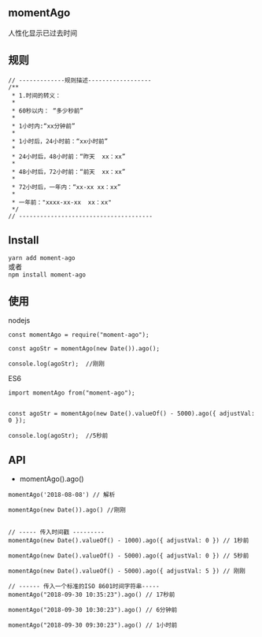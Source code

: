## momentAgo

人性化显示已过去时间

## 规则

```
// -------------规则描述------------------
/**
 * 1.时间的转义：
 *
 * 60秒以内： “多少秒前”
 *
 * 1小时内:“xx分钟前”
 *
 * 1小时后，24小时前：“xx小时前”
 *
 * 24小时后，48小时前：“昨天  xx：xx”
 *
 * 48小时后，72小时前：“前天  xx：xx”
 *
 * 72小时后，一年内：“xx-xx xx：xx”
 *
 * 一年前："xxxx-xx-xx  xx：xx"
 */
// --------------------------------------
```

## Install

`yarn add moment-ago`  
或者  
`npm install moment-ago`


## 使用

nodejs
```
const momentAgo = require("moment-ago");

const agoStr = momentAgo(new Date()).ago();

console.log(agoStr);  //刚刚
```
ES6

```
import momentAgo from("moment-ago");


const agoStr = momentAgo(new Date().valueOf() - 5000).ago({ adjustVal: 0 });

console.log(agoStr);  //5秒前
```

## API

- momentAgo().ago()
```
momentAgo('2018-08-08') // 解析

momentAgo(new Date()).ago() //刚刚


// ----- 传入时间戳 ---------
momentAgo(new Date().valueOf() - 1000).ago({ adjustVal: 0 }) // 1秒前

momentAgo(new Date().valueOf() - 5000).ago({ adjustVal: 0 }) // 5秒前

momentAgo(new Date().valueOf() - 5000).ago({ adjustVal: 5 }) // 刚刚

// ------ 传入一个标准的ISO 8601时间字符串-----
momentAgo("2018-09-30 10:35:23").ago() // 17秒前

momentAgo("2018-09-30 10:30:23").ago() // 6分钟前

momentAgo("2018-09-30 09:30:23").ago() // 1小时前
```
